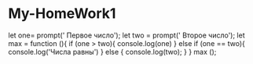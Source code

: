 # My-HomeWork1
let one= prompt(' Первое число');
let two = prompt(' Второе число');
let max = function (){
  if (one > two){
    console.log(one)
  } else if (one == two){
    console.log('Числа равны')
  } else {
    console.log(two);
  } 
}
max ();